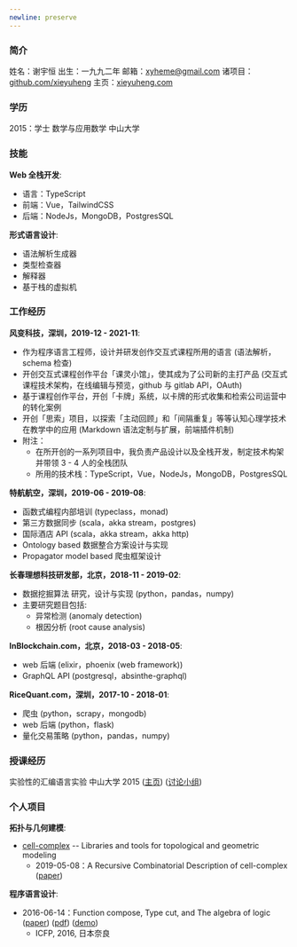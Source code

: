 ```yaml
---
newline: preserve
---
```


### 简介

姓名：谢宇恒
出生：一九九二年
邮箱：xyheme@gmail.com
诸项目：[github.com/xieyuheng](https://github.com/xieyuheng)
主页：[xieyuheng.com](https://xieyuheng.com)

### 学历

2015：学士 数学与应用数学 中山大学

### 技能

**Web 全栈开发**:

- 语言：TypeScript
- 前端：Vue，TailwindCSS
- 后端：NodeJs，MongoDB，PostgresSQL

**形式语言设计**:

- 语法解析生成器
- 类型检查器
- 解释器
- 基于栈的虚拟机

### 工作经历

**风变科技，深圳，2019-12 - 2021-11**:

- 作为程序语言工程师，设计并研发创作交互式课程所用的语言 (语法解析，schema 检查)
- 开创交互式课程创作平台「课灵小馆」，使其成为了公司新的主打产品 (交互式课程技术架构，在线编辑与预览，github 与 gitlab API，OAuth)
- 基于课程创作平台，开创「卡牌」系统，以卡牌的形式收集和检索公司运营中的转化案例
- 开创「思索」项目，以探索「主动回顾」和「间隔重复」等等认知心理学技术在教学中的应用 (Markdown 语法定制与扩展，前端插件机制)
- 附注：
  - 在所开创的一系列项目中，我负责产品设计以及全栈开发，制定技术构架并带领 3 - 4 人的全栈团队
  - 所用的技术栈：TypeScript，Vue，NodeJs，MongoDB，PostgresSQL

**特航航空，深圳，2019-06 - 2019-08**:

- 函数式编程内部培训 (typeclass，monad)
- 第三方数据同步 (scala，akka stream，postgres)
- 国际酒店 API (scala，akka stream，akka http)
- Ontology based 数据整合方案设计与实现
- Propagator model based 爬虫框架设计

**长春理想科技研发部，北京，2018-11 - 2019-02**:

- 数据挖掘算法 研究，设计与实现 (python，pandas，numpy)
- 主要研究题目包括:
  - 异常检测 (anomaly detection)
  - 根因分析 (root cause analysis)

**InBlockchain.com，北京，2018-03 - 2018-05**:

- web 后端 (elixir，phoenix (web framework))
- GraphQL API (postgresql，absinthe-graphql)

**RiceQuant.com，深圳，2017-10 - 2018-01**:

- 爬虫 (python，scrapy，mongodb)
- web 后端 (python，flask)
- 量化交易策略 (python，pandas，numpy)

### 授课经历

实验性的汇编语言实验 中山大学 2015 ([主页](http://the-little-language-designer.github.io/cicada-nymph/course/contents.html)) ([讨论小组](https://github.com/the-little-language-designer))

### 个人项目

**拓扑与几何建模**:

- [cell-complex](https://github.com/xieyuheng/cell-complex) -- Libraries and tools for topological and geometric modeling
  - 2019-05-08：A Recursive Combinatorial Description of cell-complex
    ([paper](http://inner-universe.surge.sh/paper/a-recursive-combinatorial-description-of-cell-complex))

**程序语言设计**:

- 2016-06-14：Function compose, Type cut, and The algebra of logic ([paper](https://xieyuheng.github.io/writing/function-compose-type-cut.html)) ([pdf](http://xieyuheng.github.io/paper/function-compose-type-cut.pdf)) ([demo](https://xieyuheng.github.io/writing/function-compose-type-cut--demo))
  - ICFP, 2016, 日本奈良
